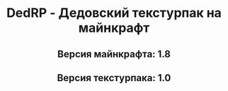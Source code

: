 <h1 align="center">DedRP - Дедовский текстурпак на майнкрафт</h1>

<h2 align="center">Версия майнкрафта: 1.8</h1>
<h2 align="center">Версия текстурпака: 1.0</h1>